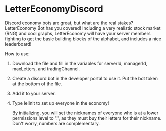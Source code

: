 # LetterEconomyDiscord
Discord economy bots are great, but what are the real stakes? LetterEconomy Bot has you covered! Including a very realistic stock market (RNG) and cool graphs, LetterEconomy will have your server members fighting to get the basic building blocks of the alphabet, and includes a nice leaderboard!


How to use:

1. Download the file and fill in the variables for serverId, managerId, maxLetters, and tradingChannel.
2. Create a discord bot in the developer portal to use it. Put the bot token at the bottom of the file.
3. Add it to your server.
4. Type le!init to set up everyone in the economy!

   By initializing, you will set the nicknames of everyone who is at a lower permissions level to ".", as they must buy their letters for their nickname. Don't worry, numbers are complementary.
